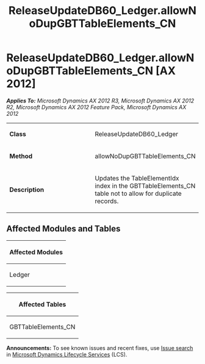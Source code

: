 ﻿---
title: ReleaseUpdateDB60_Ledger.allowNoDupGBTTableElements_CN
TOCTitle: ReleaseUpdateDB60_Ledger.allowNoDupGBTTableElements_CN
ms:assetid: 8c47f323-3931-1049-336e-da94074cd5a5
ms:mtpsurl: https://msdn.microsoft.com/en-us/library/JJ736453(v=AX.60)
ms:contentKeyID: 49709641
ms.date: 05/18/2015
mtps_version: v=AX.60
---

# ReleaseUpdateDB60\_Ledger.allowNoDupGBTTableElements\_CN [AX 2012]


_**Applies To:** Microsoft Dynamics AX 2012 R3, Microsoft Dynamics AX 2012 R2, Microsoft Dynamics AX 2012 Feature Pack, Microsoft Dynamics AX 2012_

<table>
<colgroup>
<col style="width: 50%" />
<col style="width: 50%" />
</colgroup>
<tbody>
<tr class="odd">
<td><p><strong>Class</strong></p></td>
<td><p>ReleaseUpdateDB60_Ledger</p></td>
</tr>
<tr class="even">
<td><p><strong>Method</strong></p></td>
<td><p>allowNoDupGBTTableElements_CN</p></td>
</tr>
<tr class="odd">
<td><p><strong>Description</strong></p></td>
<td><p>Updates the TableElementIdx index in the GBTTableElements_CN table not to allow for duplicate records.</p></td>
</tr>
</tbody>
</table>


## Affected Modules and Tables

<table>
<colgroup>
<col style="width: 100%" />
</colgroup>
<thead>
<tr class="header">
<th><p>Affected Modules</p></th>
</tr>
</thead>
<tbody>
<tr class="odd">
<td><p>Ledger</p></td>
</tr>
</tbody>
</table>


<table>
<colgroup>
<col style="width: 100%" />
</colgroup>
<thead>
<tr class="header">
<th><p>Affected Tables</p></th>
</tr>
</thead>
<tbody>
<tr class="odd">
<td><p>GBTTableElements_CN</p></td>
</tr>
</tbody>
</table>

  
**Announcements:** To see known issues and recent fixes, use [Issue search](http://go.microsoft.com/fwlink/?linkid=389258) in [Microsoft Dynamics Lifecycle Services](http://go.microsoft.com/fwlink/?linkid=306505) (LCS).

